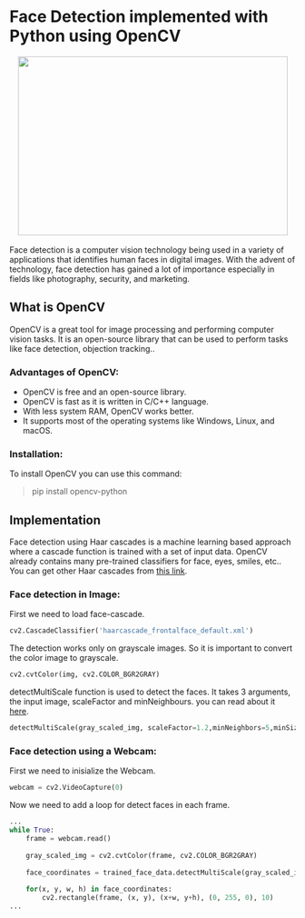 # Face Detection implemented with Python using OpenCV

<div align="center">
<img src="https://user-images.githubusercontent.com/86023602/150994252-60f55767-54f5-402a-99ca-84659089639b.png" width="475" height="315" />
</div><br/>
Face detection is a computer vision technology being used in a variety of applications that identifies human faces in digital images. With the advent of technology, face detection has gained a lot of importance especially in fields like photography, security, and marketing.

## What is OpenCV
OpenCV is a great tool for image processing and performing computer vision tasks. It is an open-source library that can be used to perform tasks like face detection, objection tracking..

### Advantages of OpenCV:
- OpenCV is free and an open-source library.
- OpenCV is fast as it is written in C/C++ language.
-  With less system RAM, OpenCV works better.
- It supports most of the operating systems like Windows, Linux, and macOS.

### Installation:
To install OpenCV you can use this command:
>pip install opencv-python

## Implementation
Face detection using Haar cascades is a machine learning based approach where a cascade function is trained with a set of input data. OpenCV already contains many pre-trained classifiers for face, eyes, smiles, etc..  
You can get other Haar cascades from [this link](https://github.com/opencv/opencv/tree/master/data/haarcascades "this link").

### Face detection in Image:
First we need to load face-cascade.
```python
cv2.CascadeClassifier('haarcascade_frontalface_default.xml')
```
The detection works only on grayscale images. So it is important to convert the color image to grayscale.
```python
cv2.cvtColor(img, cv2.COLOR_BGR2GRAY)
```
detectMultiScale function is used to detect the faces. It takes 3 arguments, the input image, scaleFactor and minNeighbours. you can read about it [here]("https://www.bogotobogo.com/python/OpenCV_Python/python_opencv3_Image_Object_Detection_Face_Detection_Haar_Cascade_Classifiers.php").

```python
detectMultiScale(gray_scaled_img, scaleFactor=1.2,minNeighbors=5,minSize=(20,20))
```

### Face detection using a Webcam:
First we need to inisialize the Webcam.
```python
webcam = cv2.VideoCapture(0)
```
Now we need to add a loop for detect faces in each frame.
```python
...
while True:
    frame = webcam.read()
	
    gray_scaled_img = cv2.cvtColor(frame, cv2.COLOR_BGR2GRAY)
	
    face_coordinates = trained_face_data.detectMultiScale(gray_scaled_img, scaleFactor=1.2,minNeighbors=5,minSize=(20,20))
	
    for(x, y, w, h) in face_coordinates:
        cv2.rectangle(frame, (x, y), (x+w, y+h), (0, 255, 0), 10)
...
```
